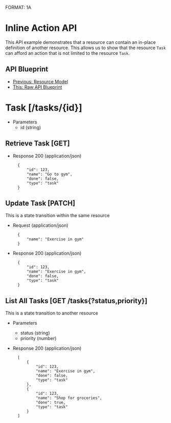 FORMAT: 1A

# Inline Action API
This API example demonstrates that a resource can contain an in-place definition of another resource. This allows us to show that the resource `Task` can afford an action that is not limited to the resource `Task`.

## API Blueprint
+ [Previous: Resource Model](11.%20Resource%20Model.md)
+ [This: Raw API Blueprint](https://raw.github.com/apiaryio/api-blueprint/master/examples/11.%20Inline%20Action.md)

# Task [/tasks/{id}]

+ Parameters
    + id (string)

## Retrieve Task [GET]

+ Response 200 (application/json)

        {
            "id": 123,
            "name": "Go to gym",
            "done": false,
            "type": "task"
        }

## Update Task [PATCH]
This is a state transition within the same resource

+ Request (application/json)

        {
            "name": "Exercise in gym"
        }

+ Response 200 (application/json)

        {
            "id": 123,
            "name": "Exercise in gym",
            "done": false,
            "type": "task"
        }

## List All Tasks [GET /tasks{?status,priority}]
This is a state transition to another resource

+ Parameters
    + status (string)
    + priority (number)

+ Response 200 (application/json)

        [
            {
                "id": 123,
                "name": "Exercise in gym",
                "done": false,
                "type": "task"
            },
            {
                "id": 123,
                "name": "Shop for groceries",
                "done": true,
                "type": "task"
            }
        ]
